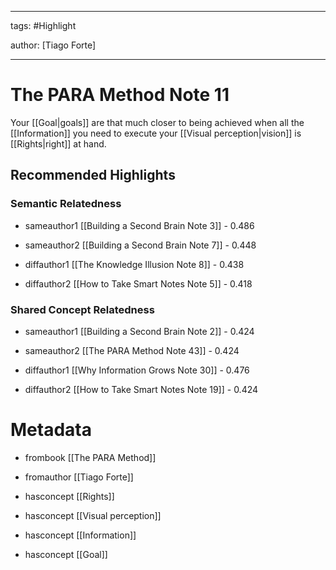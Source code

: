 




---

tags: #Highlight

author: [Tiago Forte]

---
# The PARA Method Note 11




Your  [[Goal|goals]]  are that much closer to being achieved when all the  [[Information]]  you need to execute your  [[Visual perception|vision]]  is  [[Rights|right]]  at hand.


## Recommended Highlights

### Semantic Relatedness


- sameauthor1 [[Building a Second Brain Note 3]] - 0.486

- sameauthor2 [[Building a Second Brain Note 7]] - 0.448

- diffauthor1 [[The Knowledge Illusion Note 8]] - 0.438

- diffauthor2 [[How to Take Smart Notes Note 5]] - 0.418
### Shared Concept Relatedness


- sameauthor1 [[Building a Second Brain Note 2]] - 0.424

- sameauthor2 [[The PARA Method Note 43]] - 0.424

- diffauthor1 [[Why Information Grows Note 30]] - 0.476

- diffauthor2 [[How to Take Smart Notes Note 19]] - 0.424
# Metadata


- frombook [[The PARA Method]]

- fromauthor [[Tiago Forte]]

- hasconcept [[Rights]]

- hasconcept [[Visual perception]]

- hasconcept [[Information]]

- hasconcept [[Goal]]